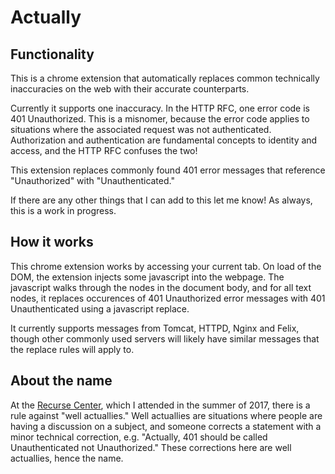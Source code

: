 # Actually

## Functionality

This is a chrome extension that automatically replaces common technically inaccuracies on the web with their accurate counterparts. 

Currently it supports one inaccuracy.  In the HTTP RFC, one error code is 401 Unauthorized.  This is a misnomer, because the error code applies to situations where the associated request was not authenticated.
Authorization and authentication are fundamental concepts to identity and access, and the HTTP RFC confuses the two!

This extension replaces commonly found 401 error messages that reference "Unauthorized" with "Unauthenticated."

If there are any other things that I can add to this let me know!  As always, this is a work in progress.  

## How it works

This chrome extension works by accessing your current tab.  On load of the DOM, the extension injects some javascript into the webpage. The javascript walks through the nodes in the document body, and for all text nodes, it replaces occurences of 401 Unauthorized error messages with 401 Unauthenticated using a javascript replace.  

It currently supports messages from Tomcat, HTTPD, Nginx and Felix, though other commonly used servers will likely have similar messages that the replace rules will apply to.  

## About the name

At the [Recurse Center](https://www.recurse.com/), which I attended in the summer of 2017, there is a rule against "well actuallies."  Well actuallies are situations where people are having a discussion on a subject, and someone corrects a statement with a minor technical correction, e.g. "Actually, 401 should be called Unauthenticated not Unauthorized."  These corrections here are well actuallies, hence the name.  
